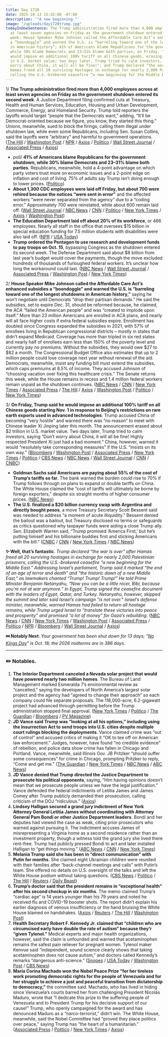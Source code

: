 ```yaml
---
title: Day 1728
date: 2025-10-13 15:42:00 -07:00
description: '"A new beginning."'
image: "/uploads/day1728trump.jpg"
todayInOneSentence: The Trump administration fired more than 4,000 employees across
  at least seven agencies on Friday as the government shutdown entered its second
  week; House Speaker Mike Johnson called the Affordable Care Act’s enhanced subsidies
  a “boondoggle” and warned the U.S. is “barreling toward one of the longest shutdowns
  in American history”; 41% of Americans blame Republicans for the government shutdown,
  while 30% blame Democrats and 23–31% blame both parties; on Friday, Trump said he
  would impose an additional 100% tariff on all Chinese goods, erasing about $2 trillion
  in U.S. market value; two days later, Trump tried to calm investors, saying “Don’t
  worry about China, it will all be fine!"; and Trump declared “the war is over” after
  Hamas freed all 20 surviving hostages in exchange for nearly 2,000 Palestinian prisoners,
  calling the U.S.-brokered ceasefire “a new beginning for the Middle East.”
---
```


1/ **The Trump administration fired more than 4,000 employees across at least seven agencies on Friday as the government shutdown entered its second week**. A Justice Department filing confirmed cuts at Treasury, Health and Human Services, Education, Housing and Urban Development, Commerce, Energy, and Homeland Security. Trump told reporters the layoffs would target “people that the Democrats want,” adding, “It’ll be Democrat-oriented because we figure, you know, they started this thing.” Unions, meanwhile, sued to block the firings, calling them illegal under shutdown law, while even some Republicans, including Sen. Susan Collins, said the layoffs were “arbitrary” and harmful to government operations. ([The Hill](https://thehill.com/homenews/administration/5550505-trump-administration-layoffs-shutdown/) / [Washington Post](https://www.washingtonpost.com/business/2025/10/10/trump-federal-workers-layoffs-government-shutdown/) / [NPR](https://www.npr.org/2025/10/10/nx-s1-5570933/shutdown-federal-workers-rifs-layoffs-vought) / [Axios](https://www.axios.com/2025/10/10/trump-officials-federal-layoffs) / [Politico](https://www.politico.com/news/2025/10/10/vought-sounds-layoff-siren-the-rifs-have-begun-00602262) / [Wall Street Journal](https://www.wsj.com/politics/policy/trump-federal-employee-layoffs-government-shutdown-d28b0acc) / [Associated Press](https://apnews.com/article/government-shutdown-federal-worker-firings-0439e8d0979d9a32e021c5c851fea1cf) / [Axios](https://www.axios.com/2025/10/10/shutdown-layoffs-vought-congress-trump))

* poll/ **41% of Americans blame Republicans for the government shutdown, while 30% blame Democrats and 23–31% blame both parties**. Republicans, meanwhile, hold a 4-point advantage on which party voters trust more on economic issues and a 2-point edge on inflation and cost of living. 75% of adults say Trump isn’t doing enough to lower prices. ([Politico](https://www.politico.com/news/2025/10/13/shutdown-polling-democrats-republicans-00603498))
* **About 1,300 CDC employees were laid off Friday, but about 700 were rehired because the notices “were sent in error"** and the affected workers “were never separated from the agency” due to a “coding error.” Approximately 700 were reinstated, while about 600 remain laid off. ([Wall Street Journal](https://www.wsj.com/politics/policy/some-cdc-staff-who-got-layoff-notices-told-they-still-have-jobs-190172b2) / [NBC News](https://www.nbcnews.com/politics/white-house/trump-administration-reverses-layoffs-cdc-staff-rcna237136) / [CNN](https://www.cnn.com/2025/10/12/health/fired-cdc-staffers-reinstated) / [Politico](https://www.politico.com/news/2025/10/11/mass-firing-hit-cdc-00604389) / [New York Times](https://www.nytimes.com/2025/10/11/us/politics/trump-administration-cdc-layoffs.html) / [Axios](https://www.axios.com/2025/10/13/trump-kennedy-cdc-firings-rehirings) / [Washington Post](https://www.washingtonpost.com/health/2025/10/11/cdc-layoffs-public-health-shutdown/))
* **The Education Department laid off about 20% of its workforce**, or 466 employees. Nearly all staff in the office that oversees $15 billion in special education funding for 7.5 million students with disabilities were also laid off. ([NPR](https://www.npr.org/2025/10/13/nx-s1-5572489/trump-special-education-department-funding-layoffs-disabilities) / [USA Today](https://www.usatoday.com/story/news/education/2025/10/10/education-department-firings-employees-shutdown-layoffs/86632531007/))
* **Trump ordered the Pentagon to use research and development funds to pay troops on Oct. 15**, bypassing Congress as the shutdown entered its second week. The Defense Department said about $8 billion from last year’s budget would cover the payments, though the move excluded hundreds of thousands of furloughed federal workers. It’s unclear how long the workaround could last. ([NBC News](https://www.nbcnews.com/politics/trump-administration/trump-authorizes-military-pay-government-shutdown-rcna237049) / [Wall Street Journal](https://www.wsj.com/politics/policy/trump-says-military-will-be-paid-despite-shutdown-a73e1587) / [Associated Press](https://apnews.com/article/trump-military-pay-troops-government-shutdown-8601ea092fe746cc35b88076e70c4598) / [Washington Post](https://www.washingtonpost.com/politics/2025/10/11/military-pay-shutdown-trump/) / [New York Times](https://www.nytimes.com/2025/10/11/us/politics/trump-troops-pay-shutdown.html))

2/ **House Speaker Mike Johnson called the Affordable Care Act’s enhanced subsidies a “boondoggle” and warned the U.S. is “barreling toward one of the longest shutdowns in American history,”** saying he won’t negotiate until Democrats “drop their partisan demands.” He said the subsidies, set to expire Dec. 31, should be reformed because, he claimed, the ACA “failed the American people” and was “created to implode upon itself.” More than 23 million Americans are enrolled in ACA plans, and nearly will all face higher costs if extra federal subsidies expire. Enrollment has doubled since Congress expanded the subsidies in 2021, with 57% of enrollees living in Republican congressional districts – mostly in states that didn’t expand Medicaid. Coverage has more than tripled in six red states and nearly half of enrollees earn less than 150% of the poverty level and currently pay no premiums. Without the subsidies, they would owe $27 to $82 a month. The Congressional Budget Office also estimates that up to 2 million people could lose coverage next year without renewal of the aid. Democrats, meanwhile, insist any funding bill must extend the subsidies, which caps premiums at 8.5% of income. They accused Johnson of “choosing vacation over fixing this healthcare crisis.” The Senate returns this week, while the House remains in recess and 1.4 million federal workers remain unpaid as the shutdown continues. ([NBC News](https://www.nbcnews.com/politics/congress/mike-johnson-slams-obamacare-funds-boondoggle-shutdown-drags-rcna237366) / [CNN](https://www.cnn.com/politics/live-news/trump-government-shutdown-news-10-13-25) / [New York Times](https://www.nytimes.com/interactive/2025/10/11/us/politics/obamacare-aca-enrollment-state-map.html) / [Associated Press](https://apnews.com/article/government-shutdown-trump-obamacare-republicans-democrats-b6b59cae2ec28b39e57fbb703704f46a) / [The Hill](https://thehill.com/homenews/house/5549384-johnson-house-closed-government-shutdown/) / [Axios](https://www.axios.com/2025/10/10/democrats-house-mike-johnson-votes-shutdown) / [Washington Post](https://www.washingtonpost.com/politics/2025/10/10/shutdown-2025-mike-johnson-house-recess-taylor-greene-epstein/) / [Politico](https://www.politico.com/live-updates/2025/10/10/congress/mike-johnson-raises-fresh-doubts-about-an-obamacare-compromise-00601984) / [New York Times](https://www.nytimes.com/2025/10/11/us/politics/trump-government-shutdown-layoffs-democrats.html))

3/ **On Friday, Trump said he would impose an additional 100% tariff on all Chinese goods starting Nov. 1 in response to Beijing’s restrictions on rare earth exports used in advanced technologies**. Trump accused China of becoming “very hostile” and warned there was “no reason” to meet with Chinese leader Xi Jinping later this month. The announcement erased about $2 trillion in U.S. market value. Two days later, Trump tried to calm investors, saying “Don’t worry about China, it will all be fine! Highly respected President Xi just had a bad moment.” China, however, warned it would “resolutely take corresponding measures” if the U.S. “insists on its own way.” ([Bloomberg](https://www.bloomberg.com/news/articles/2025-10-13/trump-and-xi-trigger-another-standoff-with-world-economy-at-risk) / [Washington Post](https://www.washingtonpost.com/world/2025/10/12/trump-tariff-threat-china-retaliation/) / [Associated Press](https://apnews.com/article/china-us-trump-tariff-threat-trade-talks-cc4bd30c3b1bcf2eb2676bc0e66efba0) / [New York Times](https://www.nytimes.com/2025/10/12/business/trump-china-tariffs-global-markets.html) / [Politico](https://www.politico.com/news/2025/10/12/china-defiance-trump-100-tariff-00605499) / [CBS News](https://www.cbsnews.com/news/trump-china-tariff-extra-100-november/) / [NBC News](https://www.nbcnews.com/business/economy/trump-threatens-china-new-tariffs-countermeasures-rcna236890) / [Wall Street Journal](https://www.wsj.com/world/asia/four-things-to-know-about-beijings-rare-earths-bombshell-ec6d1b51) / [CNN](https://www.cnn.com/2025/10/10/politics/rare-earths-china-trump-threats) / [CNBC](https://www.cnbc.com/2025/10/11/trump-post-costs-stocks-2-trillion-in-single-day.html))

* **Goldman Sachs said Americans are paying about 55% of the cost of Trump’s tariffs so far**. The bank warned the burden could rise to 70% if Trump follows through on plans to expand or double tariffs on China. The White House claimed the “cost of tariffs will ultimately be borne by foreign exporters,” despite six straight months of higher consumer prices. ([NBC News](https://www.nbcnews.com/business/consumer/us-consumers-bearing-half-cost-tariffs-far-goldman-sachs-says-rcna237283))
* **The U.S. finalized a $20 billion currency swap with Argentina and directly bought pesos**, a move Treasury Secretary Scott Bessent said was needed to address “a moment of acute illiquidity.” Bessent denied the bailout was a bailout, but Treasury disclosed no terms or safeguards as critics questioned why taxpayer funds were aiding a close Trump ally. Sen. Elizabeth Warren said, “Trump promised ‘America First,’ but he’s putting himself and his billionaire buddies first and sticking Americans with the bill.” ([CNBC](https://www.cnbc.com/2025/10/13/the-us-has-stepped-in-with-an-extraordinary-bailout-of-argentina-heres-what-it-means.html) / [CNN](https://www.cnn.com/2025/10/12/economy/argentina-america-bailout-currency) / [New York Times](https://www.nytimes.com/2025/10/09/us/politics/argentina-bailout-investors.html) / [NBC News](https://www.nbcnews.com/business/economy/us-buys-argentine-pesos-finalizes-20-billion-currency-swap-rcna236781))

**✨ Well, that’s fantastic**. *Trump declared “the war is over” after Hamas freed all 20 surviving hostages in exchange for nearly 2,000 Palestinian prisoners, calling the U.S.-brokered ceasefire “a new beginning for the Middle East.” Addressing Israel’s parliament, Trump said it marked “the end of an age of terror and death” and “the historic dawn of a new Middle East,” as lawmakers chanted “Trump! Trump! Trump!” He told Prime Minister Benjamin Netanyahu, “Now you can be a little nicer, Bibi, because you’re not at war anymore.” In Egypt, Trump signed the ceasefire document with the leaders of Egypt, Qatar, and Turkey. Netanyahu, however, skipped the summit and later said Israel’s campaign “is not over.” Israel’s defense minister, meanwhile, warned Hamas had failed to return all hostage remains, while Trump urged Israel to “translate these victories into peace and prosperity” and promised “a lot of money” for Gaza’s rebuilding.* ([NBC News](https://www.nbcnews.com/politics/donald-trump/ceasefire-trump-harmony-middle-east-rcna237241) / [CNN](https://www.cnn.com/world/live-news/israel-hamas-gaza-hostages-ceasefire-10-13-25) / [New York Times](https://www.nytimes.com/live/2025/10/12/world/israel-gaza-hostages-trump) / [Washington Post](https://www.washingtonpost.com/world/2025/10/13/trump-israel-gaza-hostage-release-news/) / [Associated Press](https://apnews.com/article/gaza-israel-hamas-hostages-ceasefire-10-13-2025-9e4921406e846189c90144609c1a9530) / [Politico](https://www.politico.eu/article/more-than-cigars-and-champagne-donald-trump-benjamin-netanyahu-israel/) / [NPR](https://www.npr.org/2025/10/13/g-s1-93207/hamas-releasing-israeli-hostages) / [Bloomberg](https://www.bloomberg.com/news/articles/2025-10-13/trump-arrives-in-egypt-for-gaza-peace-summit-with-world-leaders) / [Wall Street Journal](https://www.wsj.com/livecoverage/israel-hamas-gaza-hostage-peace-deal) / [Axios](https://www.axios.com/2025/10/13/trump-israel-gaza-war-hostages-ceasefire-biggest-deal))

**⏭️ Notably Next**: *Your government has been shut down for 13 days; "[No Kings Day](https://www.nokings.org/)" is Oct. 18; the 2026 midterms are in 386 days*. 


---

### ✏️ Notables.

1. **The Interior Department canceled a Nevada solar project that would have powered nearly two million homes**. The Bureau of Land Management marked Esmeralda 7’s environmental review as “cancelled,” saying the developers of North America’s largest solar project and the agency had “agreed to change their approach” so each company could file separate proposals. The 118,000-acre, 6.2-gigawatt project had advanced through permitting before the Trump administration stopped final approval. ([New York Times](https://www.nytimes.com/2025/10/10/climate/nevada-solar-esmerelda7.html) / [Politico](https://www.politico.com/news/2025/10/10/trump-interior-department-cancels-largest-solar-project-in-north-america-00602071) / [The Guardian](https://www.theguardian.com/us-news/2025/oct/10/trump-officials-drop-major-solar-power-project-in-another-renewable-energy-attack) / [Bloomberg](https://www.bloomberg.com/news/articles/2025-10-10/us-cancels-major-solar-project-in-nevada-biden-had-championed) / [PV Magazine](https://pv-magazine-usa.com/2025/10/10/trump-administration-cancels-largest-solar-project-in-united-states/))
2. **JD Vance said Trump was “looking at all his options,” including using the Insurrection Act to send troops into U.S. cities despite multiple court rulings blocking the deployments**. Vance claimed crime was “out of control” and accused critics of making it “OK to tee off on American law enforcement.” Judges, however, have found “no credible evidence” of rebellion, and police data show crime has fallen in Chicago and Portland. Vance, meanwhile, said Illinois Gov. JB Pritzker “should suffer some consequences” for crime in Chicago, prompting Pritzker to reply, “Come and get me.” ([The Guardian](https://www.theguardian.com/us-news/2025/oct/12/trump-vance-insurrection-act-military) / [New York Times](https://www.nytimes.com/2025/10/12/us/politics/jd-vance-trump-insurrection-act.html) / [NBC News](https://www.nbcnews.com/politics/white-house/vance-trump-options-invoke-insurrection-act-national-guard-rcna237060) / [ABC News](https://abcnews.go.com/Politics/pritzker-trump-threat-vance-governor-suffer-consequences/story?id=126446971))
3. **JD Vance denied that Trump directed the Justice Department to prosecute his political opponents**, saying, “Him having opinions doesn’t mean that we prosecute people unless we have the legal justification.” Vance defended the federal indictments of Letitia James and James Comey after Trump publicly demanded their prosecution, calling criticism of the DOJ “ridiculous.” ([Axios](https://www.axios.com/2025/10/12/trump-vance-doj-prosecute))
4. **Lindsey Halligan secured a grand jury indictment of New York Attorney General Letitia James without coordinating with Attorney General Pam Bondi or other Justice Department leaders**. Bondi and her deputies had viewed the case as weak, citing prior prosecutors who warned against pursuing it. The indictment accuses James of misrepresenting a Virginia home as a second residence rather than an investment property, though a witness told the grand jury she lived there rent-free. Trump had publicly pressed Bondi to act and later installed Halligan to “get things moving.” ([ABC News](https://abcnews.go.com/US/pam-bondi-doj-officials-caught-off-guard-tish/story?id=126401855) / [CNN](https://www.cnn.com/2025/10/10/politics/lindsey-halligan-no-coordinate-letitia-james-indictment-doj) / [New York Times](https://www.nytimes.com/2025/10/11/us/politics/letitia-james-indictment-house.html))
5. **Melania Trump said she has been in “direct communication” with Putin for months**. She claimed eight Ukrainian children were reunited with their families after “back-channel meetings and calls” with Putin’s team. She offered no details on U.S. oversight of the talks and left the White House podium without taking questions. ([CBS News](https://www.cbsnews.com/news/russia-returning-ukrainian-children-to-families-melania-trump/) / [Politico](https://www.politico.com/news/2025/10/10/melania-trump-putin-war-displaced-children-00602353) / [The Hill](https://thehill.com/homenews/administration/5549465-melania-trump-reunites-ukrainian-children/) / [Reuters](https://www.reuters.com/world/europe/melania-trump-says-some-children-caught-ukraine-war-returned-families-after-2025-10-10/) / [Daily Beast](https://www.thedailybeast.com/melania-has-been-secretly-working-with-putin-for-months/))
6. **Trump’s doctor said that the president remains in “exceptional health” after his second checkup in six months**. The memo claimed Trump’s “cardiac age” is 14 years younger than his 79 years and noted he received flu and COVID-19 booster shots. The report didn’t explain his earlier diagnosis of venous insufficiency or the hand bruising the White House blamed on handshakes. ([Axios](https://www.axios.com/2025/10/11/trump-health-annual-exam-hand-bruising) / [Reuters](https://www.reuters.com/world/us/trump-remains-exceptional-health-doctor-says-2025-10-11/) / [The Hill](https://thehill.com/homenews/administration/5550620-trump-physical-exceptional-health/) / [Washington Post](https://www.washingtonpost.com/politics/2025/10/11/trump-physical-doctor/))
7. **Health Secretary Robert F. Kennedy Jr. claimed that “children who are circumcised early have double the rate of autism” because they’r “given Tylenol.”** Medical experts and major health organizations, however, said the claim is unfounded and warned that acetaminophen remains the safest pain reliever for pregnant women. Tylenol maker Kenvue said “independent, sound science clearly shows that taking acetaminophen does not cause autism,” and doctors called Kennedy’s remarks “dangerous anti-science.” ([Snopes](https://www.snopes.com/fact-check/rfk-jr-circumcised-children/) / [USA Today](https://www.usatoday.com/story/news/politics/2025/10/09/circumcision-autism-tylenol-kennedy-trump-rfk/86606151007/) / [Washington Post](https://www.washingtonpost.com/health/2025/10/10/circumcision-tylenol-autism-rfk/) / [CBS News](https://www.cbsnews.com/news/rfk-jr-circumcision-linked-autism-experts/))
8. **María Corina Machado won the Nobel Peace Prize “for her tireless work promoting democratic rights for the people of Venezuela and for her struggle to achieve a just and peaceful transition from dictatorship to democracy,”** the committee said. Machado, who has lived in hiding since Venezuela’s courts barred her from challenging President Nicolás Maduro, wrote that “I dedicate this prize to the suffering people of Venezuela and to President Trump for his decisive support of our cause!” Trump, who openly campaigned for the award and has denounced Maduro as a “narco-terrorist,” didn’t win. The White House, meanwhile, said the Nobel Committee had “proved they place politics over peace,” saying Trump has “the heart of a humanitarian.” ([Associated Press](https://apnews.com/article/nobel-peace-prize-oslo-41b6bff88e2d57af0917bcf778e132ad) / [Politico](https://www.politico.com/news/2025/10/10/maria-corina-machado-trump-nobel-prize-dedication-00601967) / [New York Times](https://www.nytimes.com/live/2025/10/10/world/nobel-peace-prize) / [Axios](https://www.axios.com/2025/10/10/nobel-peace-prize-winner-machado-venezuela-trump))

